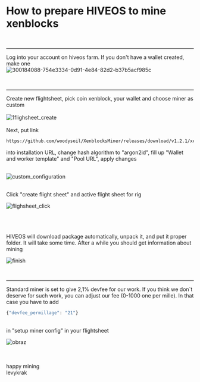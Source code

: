 # How to prepare HIVEOS to mine xenblocks

<br><hr>

Log into your account on hiveos farm. If you don't have a wallet created, make one <br>
![300184088-754e3334-0d91-4e84-82d2-b37b5acf985c](https://github.com/levykrak/XenblocksMiner/assets/44068840/a692e5f0-8750-462c-9530-6163e7286dbd)

<br><hr>

Create new flightsheet, pick coin xenblock, your wallet and choose miner as custom
<br><br>
![1flighsheet_create](https://github.com/levykrak/XenblocksMiner/assets/44068840/b99a33fb-714b-4a4a-9229-52928b26c830) 
<br>
<br>
Next, put link 
```bash
https://github.com/woodysoil/XenblocksMiner/releases/download/v1.2.1/xenblocksMiner-1.2.1_hiveos.tar.gz
```
into installation URL, change hash algorithm to "argon2id", fill up "Wallet and worker template" and "Pool URL", apply changes 
<br><br>

![custom_configuration](https://github.com/levykrak/XenblocksMiner/assets/44068840/c1d3ff81-b459-46b3-90d3-55d75e2a5790)

<br>
Click "create flight sheet" and active flight sheet for rig 
<br>

![flighsheet_click](https://github.com/levykrak/XenblocksMiner/assets/44068840/73eeee23-c07d-4ab8-a393-c4426b44a0eb)

<br><br><br>
HIVEOS will download package automatically, unpack it, and put it proper folder. It will take some time. After a while you should get information about mining

![finish](https://github.com/levykrak/XenblocksMiner/assets/44068840/f1ed1247-3788-4fb1-8489-b5d0269d9b64)

<br> <hr>
Standard miner is set to give 2,1% devfee for our work. If you think we don`t deserve for such work, you can adjust our fee (0-1000 one per mille). In that case you have to add <br>
```bash
{"devfee_permillage": "21"}
```
<br>
in "setup miner config" in your flightsheet

![obraz](https://github.com/levykrak/XenblocksMiner/assets/44068840/0a5d9298-9050-418e-b7fa-564db889b9bd)




<br><br>
happy mining<br>
levykrak

